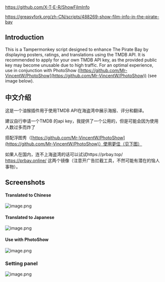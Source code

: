 https://github.com/X-T-E-R/ShowFilmInfo

https://greasyfork.org/zh-CN/scripts/488269-show-film-info-in-the-pirate-bay

## Introduction
This is a Tampermonkey script designed to enhance The Pirate Bay by displaying posters, ratings, and translations using the TMDB API. It is recommended to apply for your own TMDB API key, as the provided public key may become unusable due to high traffic. For an optimal experience, use in conjunction with PhotoShow ([https://github.com/Mr-VincentW/PhotoShow](https://github.com/Mr-VincentW/PhotoShow)) (see image below).
## 中文介绍
这是一个油猴插件用于使用TMDB API在海盗湾中展示海报、评分和翻译。

建议自行申请一个TMDB 的api key，我提供了一个公用的，但是可能会因为使用人数过多而炸了

搭配浮图秀（[https://github.com/Mr-VincentW/PhotoShow](https://github.com/Mr-VincentW/PhotoShow)）使用更佳（见下图）

如果人在国内，连不上海盗湾的话可以试试https://prbay.top/ https://prbay.online/ 这两个镜像（注意开广告拦截工具，不然可能有潜在的恼人事物）。

## Screenshots
#### Translated to Chinese
![image.png](https://cdn.nlark.com/yuque/0/2024/png/35975318/1708865067816-615b266e-8e19-481d-bb4c-5b1f8b2ac643.png#averageHue=%23f0ece7&clientId=u1908940a-19b4-4&from=paste&height=947&id=u26c4fa06&originHeight=1894&originWidth=2413&originalType=binary&ratio=2&rotation=0&showTitle=false&size=715100&status=done&style=none&taskId=ucc59abb4-fab9-4800-a163-5526e59c4c3&title=&width=1206.5)
#### Translated to Japanese 
![image.png](https://cdn.nlark.com/yuque/0/2024/png/35975318/1708865188883-63f50cd2-a4f0-4168-9c96-b55d2a1a392c.png#averageHue=%23ede9e4&clientId=u1908940a-19b4-4&from=paste&height=790&id=ua5aee995&originHeight=1580&originWidth=1691&originalType=binary&ratio=2&rotation=0&showTitle=false&size=478083&status=done&style=none&taskId=ud262e784-5c5b-4148-b5c4-6d96ec09a92&title=&width=845.5)
#### Use with PhotoShow
![image.png](https://cdn.nlark.com/yuque/0/2024/png/35975318/1708865385850-fe1c7780-ebc5-4222-a4c8-92207dcb019a.png#averageHue=%23ae9c8e&clientId=ua87274e5-c7f0-4&from=paste&height=950&id=u3ec215a5&originHeight=1900&originWidth=1687&originalType=binary&ratio=2&rotation=0&showTitle=false&size=3420373&status=done&style=none&taskId=u381bab85-3391-4977-89c0-f9eca455ba6&title=&width=843.5)
### Setting panel
![image.png](https://cdn.nlark.com/yuque/0/2024/png/35975318/1708865216558-bf5c8947-6e75-465d-842f-e242a19d09f0.png#averageHue=%23f0f0f0&clientId=u1908940a-19b4-4&from=paste&height=224&id=u6453736f&originHeight=448&originWidth=656&originalType=binary&ratio=2&rotation=0&showTitle=false&size=36637&status=done&style=none&taskId=uf23d480c-0bed-430c-bcbb-1570d7d568c&title=&width=328)



